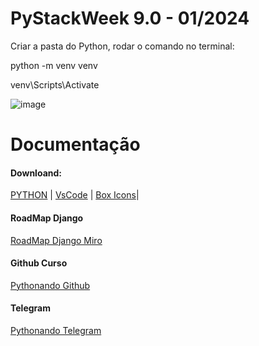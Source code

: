 # PyStackWeek 9.0 - 01/2024

Criar a pasta do Python, rodar o comando no terminal:<p>
    python -m venv venv <p>
    venv\Scripts\Activate <p>

![image](https://github.com/nobr3c/PSW-9.0/assets/138419133/6170008f-d9c2-4a1e-b479-994e3239e083)

# Documentação

#### Downloand: <Br>
[​PYTHON](https://www.python.org/)  | [VsCode](https://code.visualstudio.com/download) | [Box Icons](https://boxicons.com/)|

#### RoadMap Django
[RoadMap Django Miro](https://miro.com/app/board/uXjVP0haEzs=/)

#### Github Curso
[Pythonando Github](https://github.com/Pythonando)

#### Telegram
[Pythonando Telegram](https://t.me/pythonando)


